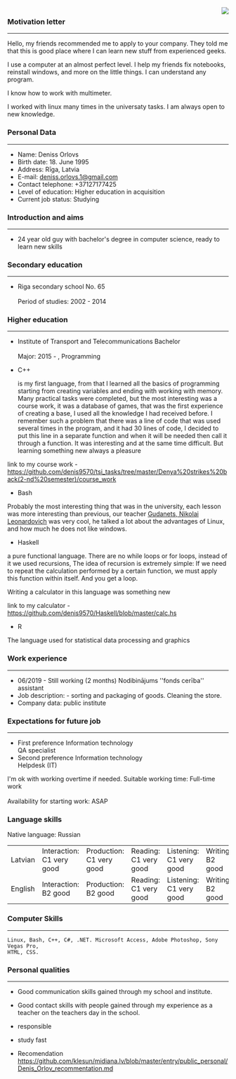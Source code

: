 <img src="https://i.ibb.co/qW3M8Vv/123.png" align="right" />

### Motivation letter
----------------
Hello, my friends recommended me to apply to your company.
They told me that this is good place where I can learn new stuff from experienced geeks.

I use a computer at an almost perfect level. I help my friends fix notebooks, reinstall windows, and more on the little things. I can understand any program. 

I know how to work with multimeter. 

I worked with linux many times in the universaty tasks. I am always open to new knowledge.

### Personal Data
----------------
- Name:	Deniss Orlovs
- Birth date:	18. June 1995
- Address:	Rīga, Latvia
- E-mail: deniss.orlovs.1@gmail.com      		
- Contact telephone:	+37127177425
- Level of education:	Higher education in acquisition
- Current job status:	Studying
 
 
 ### Introduction and aims
 ----------------
- 24 year old guy with bachelor's degree in computer science, ready to learn new skills
 
 ### Secondary education
 ----------------
- Riga secondary school No. 65<br/><br/>
  Period of studies:	2002 - 2014
### Higher education
----------------

- Institute of Transport and Telecommunications	Bachelor<br/><br/>
  Major:	2015 - , Programming
  
  
 - C++ 
  
	is my first language, from that I learned all the basics of programming starting
	from creating variables and ending with working with memory. Many practical tasks were completed, but the most interesting
	was a course work, it was a database of games, that was
	the first experience of creating a base, I used all the knowledge I had received before.
	I remember such a problem that there was a line of code that was used several times in the program, and
	it had 30 lines of code, I decided to put this line in a separate function and when it will be needed
	then call it through a function. It was interesting and at the same time difficult. But learning something new
	always a pleasure

link to my course work - https://github.com/denis9570/tsi_tasks/tree/master/Denya%20strikes%20back(2-nd%20semester)/course_work

- Bash

Probably the most interesting thing that was in the university, each lesson was more interesting than
previous, our teacher <a href="https://ru.wikipedia.org/wiki/%D0%93%D1%83%D0%B4%D0%B0%D0%BD%D0%B5%D1%86,_%D0%9D%D0%B8%D0%BA%D0%BE%D0%BB%D0%B0%D0%B9_%D0%9B%D0%B5%D0%BE%D0%BD%D0%B0%D1%80%D0%B4%D0%BE%D0%B2%D0%B8%D1%87">Gudanets, Nikolai Leonardovich</a> was very cool, he talked a lot
about the advantages of Linux, and how much he does not like windows.
 
 
 - Haskell
 
a pure functional language. There are no while loops or for loops, instead of it we used recursions,
The idea of recursion is extremely simple: If we need to repeat the calculation performed by a certain function, we must apply
this function within itself. And you get a loop.

Writing a calculator in this language was something new

link to my calculator - https://github.com/denis9570/Haskell/blob/master/calc.hs


- R

The language used for statistical data processing and graphics




 
### Work experience
----------------
- 06/2019 - Still working (2 months)	Nodibinājums ''fonds cerība''	assistant
- Job description:	- sorting and packaging of goods.
 Cleaning the store.
- Company data:	public institute
### Expectations for future job
----------------
- First preference	Information technology<br/>
	QA specialist
- Second preference	Information technology<br/>
	Helpdesk (IT)

 I'm ok with working overtime if needed.
 Suitable working time:	Full-time work<br/><br/>
 Availability for starting work:	ASAP
 
 ### Language skills<br/> 
 Native language: Russian

 <table>
<tr>
<td>Latvian</td>
<td>Interaction:<br/> C1 very good</td>
<td>Production:<br/> C1 very good</td>
<td>Reading:<br/> C1 very good</td>
<td>Listening:<br/> C1 very good</td>
<td>Writing:<br/> B2 good</td>
</tr>
<tr>
<td>English</td>
<td>Interaction:<br/> B2 good</td>
<td>Production:<br/> B2 good</td>
<td>Reading:<br/> C1 very good</td>
<td>Listening:<br/> C1 very good</td>
<td>Writing:<br/> B2 good</td>
</tr>
</table>
 
### Computer Skills
----------------
	Linux, Bash, C++, C#, .NET. Microsoft Access, Adobe Photoshop, Sony Vegas Pro, 
	HTML, CSS.
 
 
 ### Personal qualities
 ----------------
 - Good communication skills gained through my school and institute.
 - Good contact skills with people gained through my experience as a teacher on the teachers day in the
school.
 - responsible
 - study fast
 

- Recomendation
https://github.com/klesun/midiana.lv/blob/master/entry/public_personal/Denis_Orlov_recommentation.md

